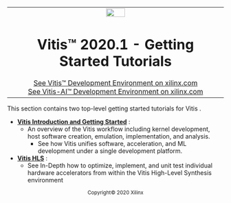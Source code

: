 <table width="100%">
 <tr width="100%">
    <td align="center"><img src="https://www.xilinx.com/content/dam/xilinx/imgs/press/media-kits/corporate/xilinx-logo.png" width="30%"/><h1>Vitis™ 2020.1 - Getting Started Tutorials</h1>
    <a href="https://www.xilinx.com/products/design-tools/vitis.html">See Vitis™ Development Environment on xilinx.com</br></a>
    <a href="https://www.xilinx.com/products/design-tools/vitis/vitis-ai.html">See Vitis-AI™ Development Environment on xilinx.com</a>
    </td>
 </tr>
</table>

This section contains two top-level getting started tutorials for Vitis
.
* [**Vitis Introduction and Getting Started**](./Vitis) :
  + An overview of the Vitis workflow including kernel development, host software creation, emulation,
  implementation, and analysis.
    * See how Vitis unifies software, acceleration, and ML development under a single development platform.
* [**Vitis HLS**](./Vitis_HLS) :
  * See In-Depth how to optimize, implement, and unit test individual hardware accelerators from within
  the Vitis High-Level Synthesis environment

<p align="center"><sup>Copyright&copy; 2020 Xilinx</sup></p>
